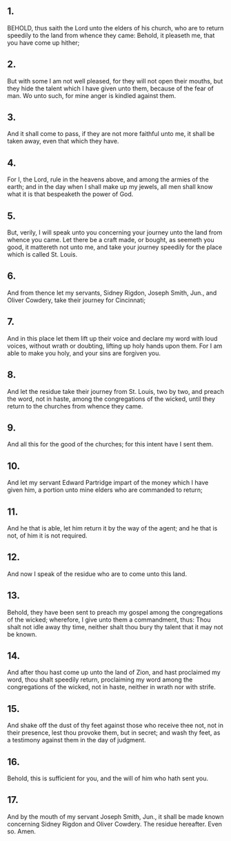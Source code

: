 ## 1.
BEHOLD, thus saith the Lord unto the elders of his church, who are to return speedily to the land from whence they came: Behold, it pleaseth me, that you have come up hither;
## 2.
But with some I am not well pleased, for they will not open their mouths, but they hide the talent which I have given unto them, because of the fear of man. Wo unto such, for mine anger is kindled against them.
## 3.
And it shall come to pass, if they are not more faithful unto me, it shall be taken away, even that which they have.
## 4.
For I, the Lord, rule in the heavens above, and among the armies of the earth; and in the day when I shall make up my jewels, all men shall know what it is that bespeaketh the power of God.
## 5.
But, verily, I will speak unto you concerning your journey unto the land from whence you came. Let there be a craft made, or bought, as seemeth you good, it mattereth not unto me, and take your journey speedily for the place which is called St. Louis.
## 6.
And from thence let my servants, Sidney Rigdon, Joseph Smith, Jun., and Oliver Cowdery, take their journey for Cincinnati;
## 7.
And in this place let them lift up their voice and declare my word with loud voices, without wrath or doubting, lifting up holy hands upon them. For I am able to make you holy, and your sins are forgiven you.
## 8.
And let the residue take their journey from St. Louis, two by two, and preach the word, not in haste, among the congregations of the wicked, until they return to the churches from whence they came.
## 9.
And all this for the good of the churches; for this intent have I sent them.
## 10.
And let my servant Edward Partridge impart of the money which I have given him, a portion unto mine elders who are commanded to return;
## 11.
And he that is able, let him return it by the way of the agent; and he that is not, of him it is not required.
## 12.
And now I speak of the residue who are to come unto this land.
## 13.
Behold, they have been sent to preach my gospel among the congregations of the wicked; wherefore, I give unto them a commandment, thus: Thou shalt not idle away thy time, neither shalt thou bury thy talent that it may not be known.
## 14.
And after thou hast come up unto the land of Zion, and hast proclaimed my word, thou shalt speedily return, proclaiming my word among the congregations of the wicked, not in haste, neither in wrath nor with strife.
## 15.
And shake off the dust of thy feet against those who receive thee not, not in their presence, lest thou provoke them, but in secret; and wash thy feet, as a testimony against them in the day of judgment.
## 16.
Behold, this is sufficient for you, and the will of him who hath sent you.
## 17.
And by the mouth of my servant Joseph Smith, Jun., it shall be made known concerning Sidney Rigdon and Oliver Cowdery. The residue hereafter. Even so. Amen.
